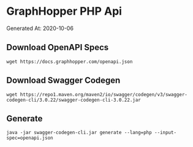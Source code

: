 # GraphHopper PHP Api

Generated At: 2020-10-06

## Download OpenAPI Specs

`wget https://docs.graphhopper.com/openapi.json`

## Download Swagger Codegen

`wget https://repo1.maven.org/maven2/io/swagger/codegen/v3/swagger-codegen-cli/3.0.22/swagger-codegen-cli-3.0.22.jar`

## Generate

`java -jar swagger-codegen-cli.jar generate --lang=php --input-spec=openapi.json`
